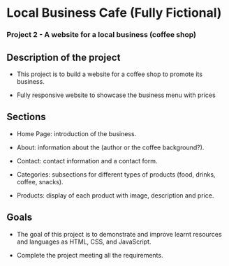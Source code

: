 # Local Business Cafe (Fully Fictional)

### Project 2 - A website for a local business (coffee shop)

## Description of the project

- This project is to build a website for a coffee shop to promote its business.

- Fully responsive website to showcase the business menu with prices

## Sections

- Home Page: introduction of the business.

- About: information about the (author or the coffee background?).

- Contact: contact information and a contact form.

- Categories: subsections for different types of products (food, drinks, coffee, snacks).

- Products: display of each product with image, description and price.


## Goals

- The goal of this project is to demonstrate and improve learnt resources and languages  as HTML, CSS, and JavaScript.

- Complete the project meeting all the requirements.



